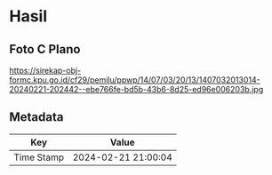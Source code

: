 # Hasil

## Foto C Plano

https://sirekap-obj-formc.kpu.go.id/cf29/pemilu/ppwp/14/07/03/20/13/1407032013014-20240221-202442--ebe766fe-bd5b-43b6-8d25-ed96e006203b.jpg


## Metadata

| Key        | Value               |
| ---------- | ------------------- |
| Time Stamp | 2024-02-21 21:00:04 |



